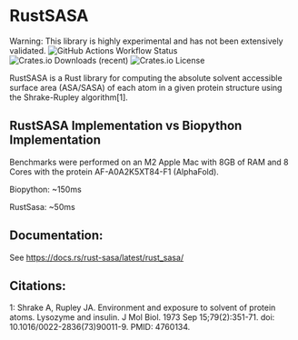 # RustSASA
Warning: This library is highly experimental and has not been extensively validated.
![GitHub Actions Workflow Status](https://img.shields.io/github/actions/workflow/status/maxall41/RustSASA/rust.yml)
![Crates.io Downloads (recent)](https://img.shields.io/crates/dr/rust-sasa)
![Crates.io License](https://img.shields.io/crates/l/rust-sasa)

RustSASA is a Rust library for computing the absolute solvent accessible surface area (ASA/SASA) of each atom in a given protein structure using the Shrake-Rupley algorithm[1].
## RustSASA Implementation vs Biopython Implementation
Benchmarks were performed on an M2 Apple Mac with 8GB of RAM and 8 Cores with the protein AF-A0A2K5XT84-F1 (AlphaFold).

Biopython: ~150ms

RustSasa: ~50ms
## Documentation:
See https://docs.rs/rust-sasa/latest/rust_sasa/
## Citations:
1: Shrake A, Rupley JA. Environment and exposure to solvent of protein atoms. Lysozyme and insulin. J Mol Biol. 1973 Sep 15;79(2):351-71. doi: 10.1016/0022-2836(73)90011-9. PMID: 4760134.
